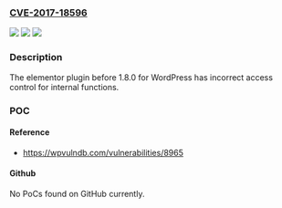 ### [CVE-2017-18596](https://cve.mitre.org/cgi-bin/cvename.cgi?name=CVE-2017-18596)
![](https://img.shields.io/static/v1?label=Product&message=n%2Fa&color=blue)
![](https://img.shields.io/static/v1?label=Version&message=n%2Fa&color=blue)
![](https://img.shields.io/static/v1?label=Vulnerability&message=n%2Fa&color=brighgreen)

### Description

The elementor plugin before 1.8.0 for WordPress has incorrect access control for internal functions.

### POC

#### Reference
- https://wpvulndb.com/vulnerabilities/8965

#### Github
No PoCs found on GitHub currently.

